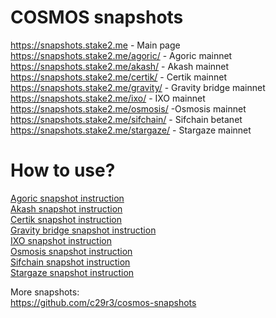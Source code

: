 # COSMOS snapshots
https://snapshots.stake2.me - Main page  
https://snapshots.stake2.me/agoric/ - Agoric mainnet  
https://snapshots.stake2.me/akash/ - Akash mainnet  
https://snapshots.stake2.me/certik/ - Certik mainnet  
https://snapshots.stake2.me/gravity/ - Gravity bridge mainnet  
https://snapshots.stake2.me/ixo/ - IXO mainnet  
https://snapshots.stake2.me/osmosis/ -Osmosis mainnet  
https://snapshots.stake2.me/sifchain/ - Sifchain betanet  
https://snapshots.stake2.me/stargaze/ - Stargaze mainnet  

# How to use?
[Agoric snapshot instruction](https://github.com/k0kk0k/cosmos-snapshots-doc/blob/main/agoric.md)  
[Akash snapshot instruction](https://github.com/k0kk0k/cosmos-snapshots-doc/blob/main/akash.md)  
[Certik snapshot instruction](https://github.com/k0kk0k/cosmos-snapshots-doc/blob/main/certik.md)  
[Gravity bridge snapshot instruction](https://github.com/k0kk0k/cosmos-snapshots-doc/blob/main/gravity.md)  
[IXO snapshot instruction](https://github.com/k0kk0k/cosmos-snapshots-doc/blob/main/ixo.md)  
[Osmosis snapshot instruction](https://github.com/k0kk0k/cosmos-snapshots-doc/blob/main/osmosis.md)  
[Sifchain snapshot instruction](https://github.com/k0kk0k/cosmos-snapshots-doc/blob/main/sifchain.md)  
[Stargaze snapshot instruction](https://github.com/k0kk0k/cosmos-snapshots-doc/blob/main/stargaze.md)  

More snapshots:  
https://github.com/c29r3/cosmos-snapshots
